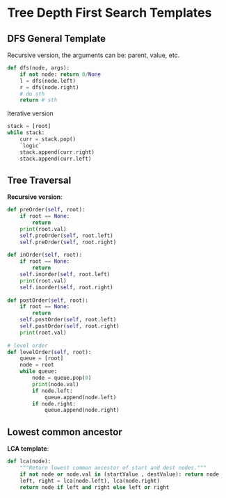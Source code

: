 # Tree Depth First Search Templates

## DFS General Template

Recursive version, the arguments can be: parent, value, etc.

``` py
def dfs(node, args):
    if not node: return 0/None
    l = dfs(node.left)
    r = dfs(node.right)
    # do sth
    return # sth
```

Iterative version

``` py
stack = [root]
while stack:
    curr = stack.pop()
    `logic`
    stack.append(curr.right)
    stack.append(curr.left)
```

## Tree Traversal

**Recursive version**:

``` py
def preOrder(self, root):
    if root == None:
        return
    print(root.val)
    self.preOrder(self, root.left)
    self.preOrder(self, root.right)
    
def inOrder(self, root):
    if root == None:
        return
    self.inorder(self, root.left)
    print(root.val)
    self.inorder(self, root.right)
    
def postOrder(self, root):
    if root == None:
        return
    self.postOrder(self, root.left)
    self.postOrder(self, root.right)
    print(root.val)
        
# level order
def levelOrder(self, root):
    queue = [root]
    node = root
    while queue:
        node = queue.pop(0)
        print(node.val)
        if node.left:
            queue.append(node.left)
        if node.right:
            queue.append(node.right)
```

## Lowest common ancestor

**LCA template**:

``` py
def lca(node): 
    """Return lowest common ancestor of start and dest nodes."""
    if not node or node.val in (startValue , destValue): return node 
    left, right = lca(node.left), lca(node.right)
    return node if left and right else left or right
```
